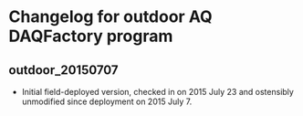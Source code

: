Changelog for outdoor AQ DAQFactory program
===========================================

outdoor_20150707
----------------

* Initial field-deployed version, checked in on 2015 July 23 and ostensibly
  unmodified since deployment on 2015 July 7.

